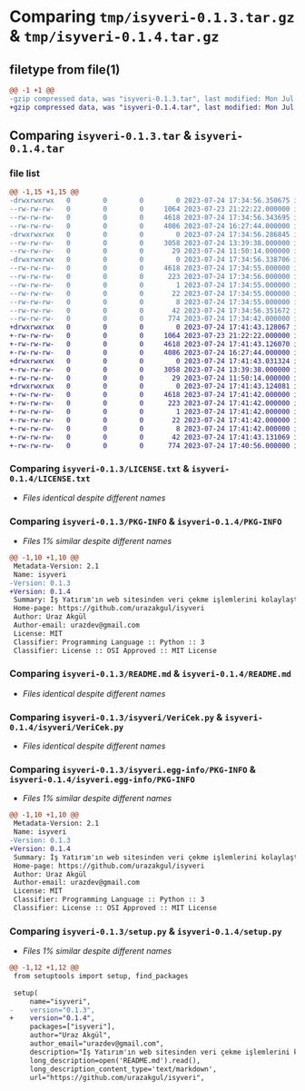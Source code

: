 # Comparing `tmp/isyveri-0.1.3.tar.gz` & `tmp/isyveri-0.1.4.tar.gz`

## filetype from file(1)

```diff
@@ -1 +1 @@
-gzip compressed data, was "isyveri-0.1.3.tar", last modified: Mon Jul 24 17:34:56 2023, max compression
+gzip compressed data, was "isyveri-0.1.4.tar", last modified: Mon Jul 24 17:41:43 2023, max compression
```

## Comparing `isyveri-0.1.3.tar` & `isyveri-0.1.4.tar`

### file list

```diff
@@ -1,15 +1,15 @@
-drwxrwxrwx   0        0        0        0 2023-07-24 17:34:56.350675 isyveri-0.1.3/
--rw-rw-rw-   0        0        0     1064 2023-07-23 21:22:22.000000 isyveri-0.1.3/LICENSE.txt
--rw-rw-rw-   0        0        0     4618 2023-07-24 17:34:56.343695 isyveri-0.1.3/PKG-INFO
--rw-rw-rw-   0        0        0     4086 2023-07-24 16:27:44.000000 isyveri-0.1.3/README.md
-drwxrwxrwx   0        0        0        0 2023-07-24 17:34:56.286845 isyveri-0.1.3/isyveri/
--rw-rw-rw-   0        0        0     3058 2023-07-24 13:39:38.000000 isyveri-0.1.3/isyveri/VeriCek.py
--rw-rw-rw-   0        0        0       29 2023-07-24 11:50:14.000000 isyveri-0.1.3/isyveri/__init__.py
-drwxrwxrwx   0        0        0        0 2023-07-24 17:34:56.338706 isyveri-0.1.3/isyveri.egg-info/
--rw-rw-rw-   0        0        0     4618 2023-07-24 17:34:55.000000 isyveri-0.1.3/isyveri.egg-info/PKG-INFO
--rw-rw-rw-   0        0        0      223 2023-07-24 17:34:56.000000 isyveri-0.1.3/isyveri.egg-info/SOURCES.txt
--rw-rw-rw-   0        0        0        1 2023-07-24 17:34:55.000000 isyveri-0.1.3/isyveri.egg-info/dependency_links.txt
--rw-rw-rw-   0        0        0       22 2023-07-24 17:34:55.000000 isyveri-0.1.3/isyveri.egg-info/requires.txt
--rw-rw-rw-   0        0        0        8 2023-07-24 17:34:55.000000 isyveri-0.1.3/isyveri.egg-info/top_level.txt
--rw-rw-rw-   0        0        0       42 2023-07-24 17:34:56.351672 isyveri-0.1.3/setup.cfg
--rw-rw-rw-   0        0        0      774 2023-07-24 17:34:42.000000 isyveri-0.1.3/setup.py
+drwxrwxrwx   0        0        0        0 2023-07-24 17:41:43.128067 isyveri-0.1.4/
+-rw-rw-rw-   0        0        0     1064 2023-07-23 21:22:22.000000 isyveri-0.1.4/LICENSE.txt
+-rw-rw-rw-   0        0        0     4618 2023-07-24 17:41:43.126070 isyveri-0.1.4/PKG-INFO
+-rw-rw-rw-   0        0        0     4086 2023-07-24 16:27:44.000000 isyveri-0.1.4/README.md
+drwxrwxrwx   0        0        0        0 2023-07-24 17:41:43.031324 isyveri-0.1.4/isyveri/
+-rw-rw-rw-   0        0        0     3058 2023-07-24 13:39:38.000000 isyveri-0.1.4/isyveri/VeriCek.py
+-rw-rw-rw-   0        0        0       29 2023-07-24 11:50:14.000000 isyveri-0.1.4/isyveri/__init__.py
+drwxrwxrwx   0        0        0        0 2023-07-24 17:41:43.124081 isyveri-0.1.4/isyveri.egg-info/
+-rw-rw-rw-   0        0        0     4618 2023-07-24 17:41:42.000000 isyveri-0.1.4/isyveri.egg-info/PKG-INFO
+-rw-rw-rw-   0        0        0      223 2023-07-24 17:41:42.000000 isyveri-0.1.4/isyveri.egg-info/SOURCES.txt
+-rw-rw-rw-   0        0        0        1 2023-07-24 17:41:42.000000 isyveri-0.1.4/isyveri.egg-info/dependency_links.txt
+-rw-rw-rw-   0        0        0       22 2023-07-24 17:41:42.000000 isyveri-0.1.4/isyveri.egg-info/requires.txt
+-rw-rw-rw-   0        0        0        8 2023-07-24 17:41:42.000000 isyveri-0.1.4/isyveri.egg-info/top_level.txt
+-rw-rw-rw-   0        0        0       42 2023-07-24 17:41:43.131069 isyveri-0.1.4/setup.cfg
+-rw-rw-rw-   0        0        0      774 2023-07-24 17:40:56.000000 isyveri-0.1.4/setup.py
```

### Comparing `isyveri-0.1.3/LICENSE.txt` & `isyveri-0.1.4/LICENSE.txt`

 * *Files identical despite different names*

### Comparing `isyveri-0.1.3/PKG-INFO` & `isyveri-0.1.4/PKG-INFO`

 * *Files 1% similar despite different names*

```diff
@@ -1,10 +1,10 @@
 Metadata-Version: 2.1
 Name: isyveri
-Version: 0.1.3
+Version: 0.1.4
 Summary: İş Yatırım'ın web sitesinden veri çekme işlemlerini kolaylaştıran ve isteğe göre özelleştirilebilen bir kütüphane.
 Home-page: https://github.com/urazakgul/isyveri
 Author: Uraz Akgül
 Author-email: urazdev@gmail.com
 License: MIT
 Classifier: Programming Language :: Python :: 3
 Classifier: License :: OSI Approved :: MIT License
```

### Comparing `isyveri-0.1.3/README.md` & `isyveri-0.1.4/README.md`

 * *Files identical despite different names*

### Comparing `isyveri-0.1.3/isyveri/VeriCek.py` & `isyveri-0.1.4/isyveri/VeriCek.py`

 * *Files identical despite different names*

### Comparing `isyveri-0.1.3/isyveri.egg-info/PKG-INFO` & `isyveri-0.1.4/isyveri.egg-info/PKG-INFO`

 * *Files 1% similar despite different names*

```diff
@@ -1,10 +1,10 @@
 Metadata-Version: 2.1
 Name: isyveri
-Version: 0.1.3
+Version: 0.1.4
 Summary: İş Yatırım'ın web sitesinden veri çekme işlemlerini kolaylaştıran ve isteğe göre özelleştirilebilen bir kütüphane.
 Home-page: https://github.com/urazakgul/isyveri
 Author: Uraz Akgül
 Author-email: urazdev@gmail.com
 License: MIT
 Classifier: Programming Language :: Python :: 3
 Classifier: License :: OSI Approved :: MIT License
```

### Comparing `isyveri-0.1.3/setup.py` & `isyveri-0.1.4/setup.py`

 * *Files 1% similar despite different names*

```diff
@@ -1,12 +1,12 @@
 from setuptools import setup, find_packages
 
 setup(
     name="isyveri",
-    version="0.1.3",
+    version="0.1.4",
     packages=["isyveri"],
     author="Uraz Akgül",
     author_email="urazdev@gmail.com",
     description="İş Yatırım'ın web sitesinden veri çekme işlemlerini kolaylaştıran ve isteğe göre özelleştirilebilen bir kütüphane.",
     long_description=open('README.md').read(),
     long_description_content_type='text/markdown',
     url="https://github.com/urazakgul/isyveri",
```

